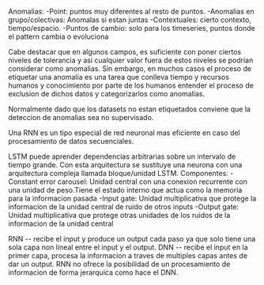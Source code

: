
Anomalias:
    -Point: puntos muy diferentes al resto de puntos.
    -Anomalias en grupo/colectivas: Anomalas si estan juntas
    -Contextuales: cierto contexto, tiempo/espacio.
    -Puntos de cambio: solo para los timeseries, puntos donde el pattern cambia o evoluciona

Cabe destacar que en algunos campos, es suficiente con poner ciertos niveles de tolerancia y asi cualquier valor fuera de estos niveles se podrian considerar como anomalias.
Sin embargo, en muchos casos el proceso de etiquetar una anomalia es una tarea que conlleva tiempo y recursos humanos y conocimiento por parte de los humanos entender el proceso de exclusion de dichos datos y categorizarlos como anomalias.

Normalmente dado que los datasets no estan etiquetados conviene que la deteccion de anomalias sea no supervisado.

Una RNN es un tipo especial de red neuronal mas eficiente en caso del procesamiento de datos secuenciales.

LSTM puede aprender dependencias arbitrarias sobre un intervalo de tiempo grande. Con esta arquitectura se sustituye una neurona con una arquitectura compleja llamada bloque/unidad LSTM.
Componentes:
    -Constant error carousel: Unidad central con una conexion recurrente con una unidad de peso.Tiene el estado interno que actua como la memoria para la informacion pasada
    -Input gate: Unidad multiplicativa que protege la informacion de la unidad central de ruido de otros inputs
    -Output gate: Unidad multiplicativa que protege otras unidades de los ruidos de la informacion de la unidad central

RNN -- recibe el input y produce un output cada paso ya que solo tiene una sola capa non lineal entre el input y el output.
DNN -- recibe el input en la primer capa, procesa la informacion a traves de multiples capas antes de dar un output.
RNN no ofrece la posibilidad de un procesamiento de informacion de forma jerarquica como hace el DNN.
